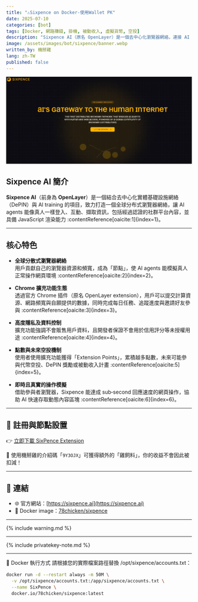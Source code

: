 ```yaml
---
title: "⚠️Sixpence on Docker-使用Wallet PK"
date: 2025-07-10
categories: [bot]
tags: [Docker, 網路賺錢, 掛機, 被動收入, 虛擬貨幣, 空投]
description: "Sixpence AI（原名 OpenLayer）是一個去中心化瀏覽器網絡，連接 AI agents 與人類網際網路，平台運行依賴全球用戶貢獻的瀏覽器資源，並透過 Chrome 擴充功能參與貢獻可賺取點數。"
image: /assets/images/bot/sixpence/banner.webp
written_by: 機掰雞
lang: zh-TW
published: false
---
```


![Sixpence AI 封面圖](/assets/images/bot/sixpence/banner.webp)

## Sixpence AI 簡介

**Sixpence AI**（前身為 **OpenLayer**）是一個結合去中心化實體基礎設施網絡（DePIN）與 AI training 的項目，致力打造一個全球分布式瀏覽器網絡，讓 AI agents 能像真人一樣登入、互動、擷取資訊，包括經過認證的社群平台內容，並具備 JavaScript 渲染能力 :contentReference[oaicite:1]{index=1}。

---

## 核心特色

- **全球分散式瀏覽器網絡**  
  用戶貢獻自己的瀏覽器資源和頻寬，成為「節點」，使 AI agents 能模擬真人正常操作網頁環境 :contentReference[oaicite:2]{index=2}。

- **Chrome 擴充功能生態**  
  透過官方 Chrome 插件（原名 OpenLayer extension），用戶可以提交計算資源、網路頻寬與自願提供的數據，同時完成每日任務、追蹤進度與邀請好友參與 :contentReference[oaicite:3]{index=3}。

- **高度隱私及資料控制**  
  擴充功能強調不會販售用戶資料，且開發者保證不會用於信用評分等未授權用途 :contentReference[oaicite:4]{index=4}。

- **點數與未來空投機制**  
  使用者使用擴充功能獲得「Extension Points」，累積越多點數，未來可能參與代幣空投、DePIN 獎勵或被動收入計畫 :contentReference[oaicite:5]{index=5}。

- **即時且真實的操作模擬**  
  借助參與者瀏覽器，Sixpence 能達成 sub‑second 回應速度的網頁操作，協助 AI 快速存取動態內容區塊 :contentReference[oaicite:6]{index=6}。

---

## 📝 註冊與節點設置

👉 [立即下載 SixPence Extension](https://chromewebstore.google.com/detail/sixpence-prev-openlayer/bcakokeeafaehcajfkajcpbdkfnoahlh?hl=en-US&utm_source=ext_sidebar)

🎉 使用機掰雞的介紹碼「`9Y3OJX`」可獲得額外的「雞飼料」，你的收益不會因此被扣減！

---
## 🔗 連結

- 🌐 官方網站：[https://sixpence.ai](https://sixpence.ai)
- 🐳 Docker image：[78chicken/sixpence](https://hub.docker.com/r/78chicken/sixpence)

---

{% include warning.md %}

---

{% include privatekey-note.md %}

---
🐳 Docker 執行方式
請根據您的實際檔案路徑替換 /opt/sixpence/accounts.txt：

```bash
docker run -d --restart always -m 50M \
  -v /opt/sixpence/accounts.txt:/app/sixpence/accounts.txt \
  --name SixPence \
  docker.io/78chicken/sixpence:latest
```


